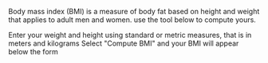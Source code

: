 Body mass index (BMI) is a measure of body fat based on height and weight that applies to adult men and women. use the tool below to compute yours.

Enter your weight and height using standard or metric measures, that is in meters and kilograms
Select "Compute BMI" and your BMI will appear below the form
